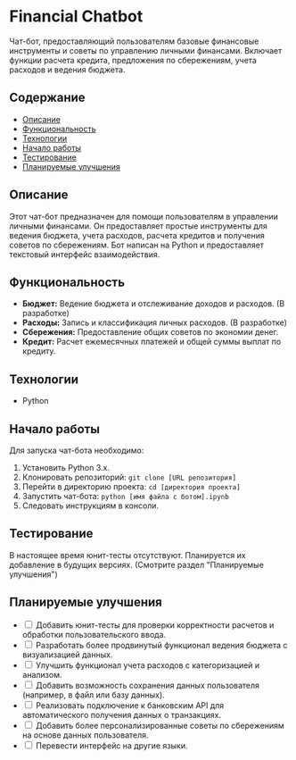 # Financial Chatbot


<p>Чат-бот, предоставляющий пользователям базовые финансовые инструменты и советы по управлению личными финансами. Включает функции расчета кредита, предложения по сбережениям, учета расходов и ведения бюджета.</p>

<h2>Содержание</h2>
<ul>
        <li><a href="#описание">Описание</a></li>
        <li><a href="#функциональность">Функциональность</a></li>
        <li><a href="#технологии">Технологии</a></li>
        <li><a href="#начало-работы">Начало работы</a></li>
        <li><a href="#тестирование">Тестирование</a></li>
        <li><a href="#планируемые-улучшения">Планируемые улучшения</a></li>
</ul>

<h2 id="описание">Описание</h2>
<p>Этот чат-бот предназначен для помощи пользователям в управлении личными финансами. Он предоставляет простые инструменты для ведения бюджета, учета расходов, расчета кредитов и получения советов по сбережениям. Бот написан на Python и предоставляет текстовый интерфейс взаимодействия.</p>

<h2 id="функциональность">Функциональность</h2>
<ul>
        <li><b>Бюджет:</b> Ведение бюджета и отслеживание доходов и расходов. (В разработке)</li>
        <li><b>Расходы:</b> Запись и классификация личных расходов. (В разработке)</li>
        <li><b>Сбережения:</b> Предоставление общих советов по экономии денег.</li>
        <li><b>Кредит:</b> Расчет ежемесячных платежей и общей суммы выплат по кредиту.</li>
</ul>

<h2 id="технологии">Технологии</h2>
<ul>
        <li>Python</li>
</ul>

<h2 id="начало-работы">Начало работы</h2>
<p>Для запуска чат-бота необходимо:</p>
<ol>
        <li>Установить Python 3.x.</li>
        <li>Клонировать репозиторий: <code>git clone [URL репозитория]</code></li>
        <li>Перейти в директорию проекта: <code>cd [директория проекта]</code></li>
        <li>Запустить чат-бота: <code>python [имя файла с ботом].ipynb</code></li>
        <li>Следовать инструкциям в консоли.</li>
</ol>

<h2 id="тестирование">Тестирование</h2>
<p>В настоящее время юнит-тесты отсутствуют. Планируется их добавление в будущих версиях. (Смотрите раздел "Планируемые улучшения")</p>

<h2 id="планируемые-улучшения">Планируемые улучшения</h2>
<ul>
        <li><input type="checkbox"> Добавить юнит-тесты для проверки корректности расчетов и обработки пользовательского ввода.</li>
        <li><input type="checkbox"> Разработать более продвинутый функционал ведения бюджета с визуализацией данных.</li>
        <li><input type="checkbox"> Улучшить функционал учета расходов с категоризацией и анализом.</li>
        <li><input type="checkbox"> Добавить возможность сохранения данных пользователя (например, в файл или базу данных).</li>
        <li><input type="checkbox"> Реализовать подключение к банковским API для автоматического получения данных о транзакциях.</li>
        <li><input type="checkbox"> Добавить более персонализированные советы по сбережениям на основе данных пользователя.</li>
        <li><input type="checkbox"> Перевести интерфейс на другие языки.</li>
</ul>

</body>
</html>

